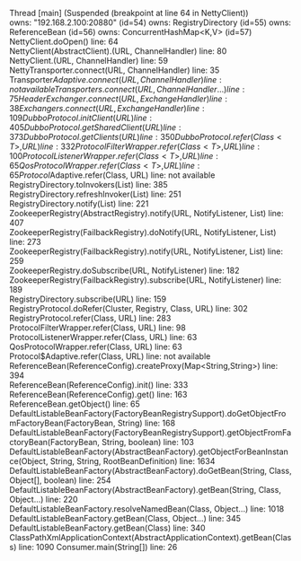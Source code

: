 Thread [main] (Suspended (breakpoint at line 64 in NettyClient))	
	owns: "192.168.2.100:20880" (id=54)	
	owns: RegistryDirectory<T>  (id=55)	
	owns: ReferenceBean<T>  (id=56)	
	owns: ConcurrentHashMap<K,V>  (id=57)	
	NettyClient.doOpen() line: 64	
	NettyClient(AbstractClient).<init>(URL, ChannelHandler) line: 80	
	NettyClient.<init>(URL, ChannelHandler) line: 59	
	NettyTransporter.connect(URL, ChannelHandler) line: 35	
	Transporter$Adaptive.connect(URL, ChannelHandler) line: not available	
	Transporters.connect(URL, ChannelHandler...) line: 75	
	HeaderExchanger.connect(URL, ExchangeHandler) line: 38	
	Exchangers.connect(URL, ExchangeHandler) line: 109	
	DubboProtocol.initClient(URL) line: 405	
	DubboProtocol.getSharedClient(URL) line: 373	
	DubboProtocol.getClients(URL) line: 350	
	DubboProtocol.refer(Class<T>, URL) line: 332	
	ProtocolFilterWrapper.refer(Class<T>, URL) line: 100	
	ProtocolListenerWrapper.refer(Class<T>, URL) line: 65	
	QosProtocolWrapper.refer(Class<T>, URL) line: 65	
	Protocol$Adaptive.refer(Class, URL) line: not available	
	RegistryDirectory<T>.toInvokers(List<URL>) line: 385	
	RegistryDirectory<T>.refreshInvoker(List<URL>) line: 251	
	RegistryDirectory<T>.notify(List<URL>) line: 221	
	ZookeeperRegistry(AbstractRegistry).notify(URL, NotifyListener, List<URL>) line: 407	
	ZookeeperRegistry(FailbackRegistry).doNotify(URL, NotifyListener, List<URL>) line: 273	
	ZookeeperRegistry(FailbackRegistry).notify(URL, NotifyListener, List<URL>) line: 259	
	ZookeeperRegistry.doSubscribe(URL, NotifyListener) line: 182	
	ZookeeperRegistry(FailbackRegistry).subscribe(URL, NotifyListener) line: 189	
	RegistryDirectory<T>.subscribe(URL) line: 159	
	RegistryProtocol.doRefer(Cluster, Registry, Class<T>, URL) line: 302	
	RegistryProtocol.refer(Class<T>, URL) line: 283	
	ProtocolFilterWrapper.refer(Class<T>, URL) line: 98	
	ProtocolListenerWrapper.refer(Class<T>, URL) line: 63	
	QosProtocolWrapper.refer(Class<T>, URL) line: 63	
	Protocol$Adaptive.refer(Class, URL) line: not available	
	ReferenceBean<T>(ReferenceConfig<T>).createProxy(Map<String,String>) line: 394	
	ReferenceBean<T>(ReferenceConfig<T>).init() line: 333	
	ReferenceBean<T>(ReferenceConfig<T>).get() line: 163	
	ReferenceBean<T>.getObject() line: 65	
	DefaultListableBeanFactory(FactoryBeanRegistrySupport).doGetObjectFromFactoryBean(FactoryBean<?>, String) line: 168	
	DefaultListableBeanFactory(FactoryBeanRegistrySupport).getObjectFromFactoryBean(FactoryBean<?>, String, boolean) line: 103	
	DefaultListableBeanFactory(AbstractBeanFactory).getObjectForBeanInstance(Object, String, String, RootBeanDefinition) line: 1634	
	DefaultListableBeanFactory(AbstractBeanFactory).doGetBean(String, Class<T>, Object[], boolean) line: 254	
	DefaultListableBeanFactory(AbstractBeanFactory).getBean(String, Class<T>, Object...) line: 220	
	DefaultListableBeanFactory.resolveNamedBean(Class<T>, Object...) line: 1018	
	DefaultListableBeanFactory.getBean(Class<T>, Object...) line: 345	
	DefaultListableBeanFactory.getBean(Class<T>) line: 340	
	ClassPathXmlApplicationContext(AbstractApplicationContext).getBean(Class<T>) line: 1090	
	Consumer.main(String[]) line: 26	
